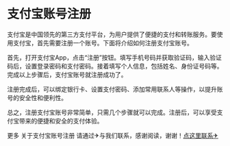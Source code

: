 # 支付宝账号注册

支付宝是中国领先的第三方支付平台，为用户提供了便捷的支付和转账服务。要使用支付宝，首先需要注册一个账号。下面将介绍如何注册支付宝账号。

首先，打开支付宝App，点击“注册”按钮。填写手机号码并获取验证码，输入验证码后，设置登录密码和支付密码。接着填写个人信息，包括姓名、身份证号码等。完成以上步骤后，支付宝账号就注册成功了。

注册完成后，可以绑定银行卡、设置支付密码、添加常用联系人等操作，以提升账号的安全性和便利性。

总之，注册支付宝账号非常简单，只需几个步骤就可以完成。注册后，可以享受支付宝带来的便捷和安全的支付体验。

更多 关于支付宝账号注册 请通过✈与我们联系，感谢阅读，谢谢！[点这里联系✈](https://ss.k02.cc)